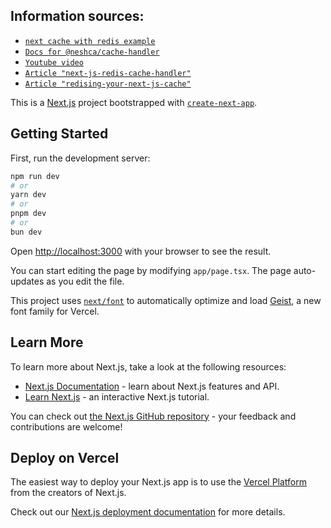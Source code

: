 ## Information sources:

- [`next cache with redis example`](https://github.com/vercel/next.js/tree/canary/examples/cache-handler-redis)
- [`Docs for @neshca/cache-handler`](https://caching-tools.github.io/next-shared-cache/)
- [`Youtube video`](https://youtu.be/xFxnvawpelU?si=i6oe_bhBMTG0UVYO)
- [`Article "next-js-redis-cache-handler"`](https://medium.com/@mohsenmahoski/next-js-redis-cache-handler-4aa130e9c242)
- [`Article "redising-your-next-js-cache"`](https://www.ekino.fr/publications/redising-your-next-js-cache/)

This is a [Next.js](https://nextjs.org) project bootstrapped with [`create-next-app`](https://nextjs.org/docs/app/api-reference/cli/create-next-app).

## Getting Started

First, run the development server:

```bash
npm run dev
# or
yarn dev
# or
pnpm dev
# or
bun dev
```

Open [http://localhost:3000](http://localhost:3000) with your browser to see the result.

You can start editing the page by modifying `app/page.tsx`. The page auto-updates as you edit the file.

This project uses [`next/font`](https://nextjs.org/docs/app/building-your-application/optimizing/fonts) to automatically optimize and load [Geist](https://vercel.com/font), a new font family for Vercel.

## Learn More

To learn more about Next.js, take a look at the following resources:

- [Next.js Documentation](https://nextjs.org/docs) - learn about Next.js features and API.
- [Learn Next.js](https://nextjs.org/learn) - an interactive Next.js tutorial.

You can check out [the Next.js GitHub repository](https://github.com/vercel/next.js) - your feedback and contributions are welcome!

## Deploy on Vercel

The easiest way to deploy your Next.js app is to use the [Vercel Platform](https://vercel.com/new?utm_medium=default-template&filter=next.js&utm_source=create-next-app&utm_campaign=create-next-app-readme) from the creators of Next.js.

Check out our [Next.js deployment documentation](https://nextjs.org/docs/app/building-your-application/deploying) for more details.
